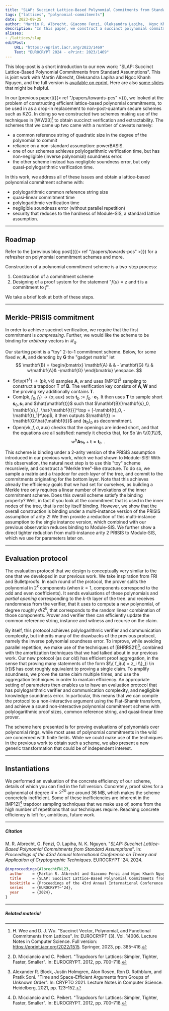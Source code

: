 ```yaml
---
title: "SLAP: Succinct Lattice-Based Polynomial Commitments from Standard Assumptions"
tags: ["lattices", "polynomial-commitments"]
date: 2023-09-25
author: "Martin R. Albrecht, Giacomo Fenzi, Oleksandra Lapiha,  Ngoc Khanh Nguyen"
description: "In this paper, we construct a succinct polynomial commitment scheme from standard assumptions."
aliases:
- /lattices/slap
editPost:
    URL: "https://eprint.iacr.org/2023/1469"
    Text: "EUROCRYPT 2024 - ePrint: 2023/1469"
---
```

This blog-post is a short introduction to our new work: "SLAP: Succinct Lattice-Based Polynomial Commitments from Standard Assumptions". This is joint work with Martin Albrecht, Oleksandra Lapiha and Ngoc Khanh Nguyen, and the full version is [available on eprint](https://eprint.iacr.org/2023/1469). Here are also [some slides](/presentations/slap.pdf) that might be helpful.

In our [previous paper]({{< ref "/papers/towards-pcs" >}}), we looked at the problem of constructing efficient lattice-based polynomial commitments, to be used in as a drop-in replacement to non-post-quantum secure schemes such as KZG. 
In doing so we constructed two schemes making use of the techniques in [WW23][^WeeWu] to obtain succinct verification and extractability. The schemes that we came up two came with a number of caveats namely:
- a common reference string of quadratic size in the degree of the polynomial to commit
- reliance on a non-standard assumption: powerBASIS.
- one of our schemes achieves polylogarithmic verification time, but has non-negligible (inverse polynomial) soundness error.
- the other scheme instead has negligible soundness error, but only quasi-polylogarithmic verification time.

In this work, we address all of these issues and obtain a lattice-based polynomial commitment scheme with:
- polylogarithmic common reference string size
- quasi-linear commitment time
- polylogarithmic verification time
- negligible soundness error (without parallel repetition)
- security that reduces to the hardness of Module-SIS, a standard lattice assumption.

---
## Roadmap 
Refer to the [previous blog post]({{< ref "/papers/towards-pcs" >}}) for a refresher on polynomial commitment schemes and more.

Construction of a polynomial commitment scheme is a two-step process:
1. Construction of a commitment scheme
2. Designing of a proof system for the statement "$f(u) = z$ and $\mathbf{t}$ is a commitment to $f$".

We take a brief look at both of these steps.

---
## Merkle-PRISIS commitment
In order to achieve succinct verification, we require that the first commitment is _compressing_. Further, we would like the scheme to be binding for _arbitrary_ vectors in $\mathcal{R}_q$.

Our starting point is a "toy" 2-to-1 commitment scheme. Below, for some fixed $w, \mathbf{A}$, and denoting by $\mathbf{G}$ the "gadget matrix" let 
$$
\mathbf{B} = \begin{bmatrix} \mathbf{A} & & - \mathbf{G} \\\ & w\mathbf{A}& -\mathbf{G} \end{bmatrix} \enspace.
$$

- $\mathsf{Setup}(1^\lambda) \to (\mathsf{pk}, \mathsf{vk})$ samples $\mathbf{A}, w$ and uses [MP12][^MP12] sampling to construct a trapdoor $\mathbf{T}$ of $\mathbf{B}$. The verification key consists of $\mathbf{A}, \mathbf{W}$ and the proving key additionally contains $\mathbf{T}$.
- $\mathsf{Com}(\mathsf{pk}, f_0, f_1) \to (\sigma, \mathsf{aux})$ sets $\mathbf{t}_b := f_b \cdot \mathbf{e}_1$. It then uses $\mathbf{T}$ to sample short $\mathbf{s}_0, \mathbf{s}_1$ and $\hat{\mathbf{t}}$ such that $\mathbf{B}[\mathbf{s}_0, \mathbf{s}_1, \hat{\mathbf{t}}]^\top = [-\mathbf{t}_0, -\mathbf{t}_1]^\top$, it then outputs $\mathbf{t} := \mathbf{G}\hat{\mathbf{t}}$ and $(\mathbf{s}_b)_b$ as decommitment.
- $\mathsf{Open}(\mathsf{vk}, f, \sigma, \mathsf{aux})$ checks that the openings are indeed short, and that the equations are all satisfied: namely it checks that, for $b \in \\{0,1\\}$, $$w^b \mathbf{A}\mathbf{s}_b + \mathbf{t} = \mathbf{t}_b \enspace.$$

This scheme is binding under a 2-arity version of the PRISIS assumption introduced in our previous work, which we had shown to Module-SIS! 
With this observation, the natural next step is to use this "toy" scheme recursively, and construct a "Merkle tree"-like structure. 
To do so, we sample a matrix and a trapdoor for _each layer_ of the tree, and commit to the commitments originating for the bottom layer. Note that this achieves already the efficiency goals that we had set for ourselves, as building a Merkle tree only requires a linear number of invokations of the inner commitment scheme. 
Does this overall scheme satisfy the binding property? Well, in fact if you look at the commitment that is used in the inner nodes of the tree, that is _not_ by itself binding. However, we show that the overall construction is binding under a multi-instance version of the PRISIS assumption of arity 2!
We then provide a reduction of this multi-instance assumption to the single instance version, which combined with our previous observation reduces binding to Module-SIS. We further show a direct tighter reduction from multi-instance arity 2 PRISIS to Module-SIS, which we use for parameters later on.

---
## Evaluation protocol
The evaluation protocol that we design is conceptually very similar to the one that we developed in our previous work. We take inspiration from FRI and Bulletproofs. In each round of the protocol, the prover splits the polynomial in $2^k$ components (when $k=1$, components correspond to the odd and even coefficients). It sends evaluations of these polynomials and _partial opening_ corresponding to the $k$-th layer of the tree.
and receives randomness from the verifier, that it uses to compute a new polynomial, of degree roughly $d/2^k$, that corresponds to the random linear combination of those components. Prover and verifier then can efficiently update the common reference string, instance and witness and recurse on the claim.

By itself, this protocol achieves polylogarithmic verifier and communication complexity, but inherits many of the drawbacks of the previous protocol, namely the inverse polynomial soundness error. To improve, while avoiding parallel repetition, we make use of the techniques of [BHRRS21][^BHRRS21], combined with the amortization techniques that we had talked about in our previous work. Our new protocol (as our old) has efficient proof aggregation, in the sense that proving many statements of the form $\\{ f_i(u) = z_i \\}_{i \in [r]}$ has cost roughly equivalent to proving a single claim. To amplify soundness, we prove the same claim multiple times, and use the aggregation techniques in order to mantain efficiency. An appropriate setting of parameters then enables us to have an evaluation protocol that has polylogarithmic verifier and communication complexity, and negligible knowledge soundness error.
In particular, this means that we can compile the protocol to a non-interactive argument using the Fiat-Shamir transform, and achieve a sound non-interactive polynomial commitment scheme with polylogarithmic proof sizes, common reference string, and quasi-linear time prover.

The scheme here presented is for proving evaluations of polynomials over polynomial rings, while most uses of polynomial commitments in the wild are concerned with finite fields. While we could make use of the techniques in the previous work to obtain such a scheme, we also present a new generic transformation that could be of independent interest.

---
## Instantiations
We performed an evaluation of the concrete efficiency of our scheme, details of which you can find in the full version. Concretely, proof sizes for a polynomial of degree $d = 2^{20}$ are around 36 MB, which makes the scheme concretely inefficient. Some of these inefficiencies are inherent in the [MP12][^MP12] trapdoor sampling techniques that we make use of, some from the high number of repetitions that our techniques require. Reaching concrete efficiency is left for, ambitious, future work.


---
##### Citation

M. R. Albrecht, G. Fenzi, O. Lapiha, N. K. Nguyen. "_SLAP: Succinct Lattice-Based Polynomial Commitments from Standard Assumptions_". In: _Proceedings of the 43rd Annual International Conference on Theory and Application of Cryptographic Techniques_. EUROCRYPT '24. 2024. 


```BibTeX
@inproceedings{AlbrechtFNL23,
  author    = {Martin R. Albrecht and Giacomo Fenzi and Ngoc Khanh Nguyen and Oleksandra Lapiha},
  title     = {SLAP: Succinct Lattice-Based Polynomial Commitments from Standard Assumptions},
  booktitle = {Proceedings of the 43rd Annual International Conference on Theory and Application of Cryptographic Techniques},
  series    = {EUROCRYPT~'24},
  year      = {2024},
}
```

---

##### Related material


[^MP12]: D. Micciancio and C. Peikert. "Trapdoors for Lattices: Simpler, Tighter, Faster, Smaller". In: EUROCRYPT. 2012, pp. 700–718.
[^WeeWu]: H. Wee and D. J. Wu. "Succinct Vector, Polynomial, and Functional Commitments from Lattices". In: EUROCRYPT (3). Vol. 14006. Lecture Notes in Computer Science. Full version: https://eprint.iacr.org/2022/1515. Springer, 2023, pp. 385–416.
[^BHRRS21]: Alexander R. Block, Justin Holmgren, Alon Rosen, Ron D. Rothblum, and Pratik Soni. "Time and Space-Efficient Arguments from Groups of Unknown Order". In: CRYPTO 2021. Lecture Notes in Computer Science. Heidelberg, 2021, pp. 123–152.
